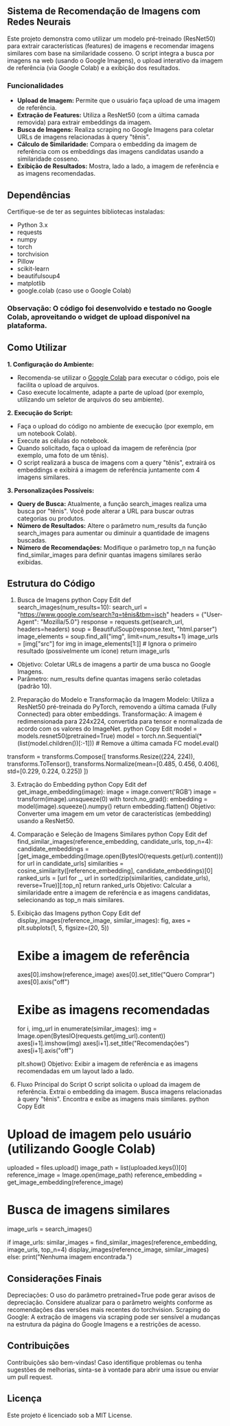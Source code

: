 ## Sistema de Recomendação de Imagens com Redes Neurais

Este projeto demonstra como utilizar um modelo pré-treinado (ResNet50) para extrair características (features) de imagens e recomendar imagens similares com base na similaridade cosseno. O script integra a busca por imagens na web (usando o Google Imagens), o upload interativo da imagem de referência (via Google Colab) e a exibição dos resultados.

### Funcionalidades

- **Upload de Imagem:** Permite que o usuário faça upload de uma imagem de referência.
- **Extração de Features:** Utiliza a ResNet50 (com a última camada removida) para extrair embeddings da imagem.
- **Busca de Imagens:** Realiza scraping no Google Imagens para coletar URLs de imagens relacionadas à query "tênis".
- **Cálculo de Similaridade:** Compara o embedding da imagem de referência com os embeddings das imagens candidatas usando a similaridade cosseno.
- **Exibição de Resultados:** Mostra, lado a lado, a imagem de referência e as imagens recomendadas.

## Dependências

Certifique-se de ter as seguintes bibliotecas instaladas:

- Python 3.x
- requests
- numpy
- torch
- torchvision
- Pillow
- scikit-learn
- beautifulsoup4
- matplotlib
- google.colab (caso use o Google Colab)

### **Observação: O código foi desenvolvido e testado no Google Colab, aproveitando o widget de upload disponível na plataforma.**

## Como Utilizar

**1. Configuração do Ambiente:**

- Recomenda-se utilizar o [Google Colab](colab.new) para executar o código, pois ele facilita o upload de arquivos.
- Caso execute localmente, adapte a parte de upload (por exemplo, utilizando um seletor de arquivos do seu ambiente).

**2. Execução do Script:**

- Faça o upload do código no ambiente de execução (por exemplo, em um notebook Colab).
- Execute as células do notebook.
- Quando solicitado, faça o upload da imagem de referência (por exemplo, uma foto de um tênis).
- O script realizará a busca de imagens com a query "tênis", extrairá os embeddings e exibirá a imagem de referência juntamente com 4 imagens similares.

**3. Personalizações Possíveis:**

- **Query de Busca:** Atualmente, a função search_images realiza uma busca por "tênis". Você pode alterar a URL para buscar outras categorias ou produtos.
- **Número de Resultados:** Altere o parâmetro num_results da função search_images para aumentar ou diminuir a quantidade de imagens buscadas.
- **Número de Recomendações:** Modifique o parâmetro top_n na função find_similar_images para definir quantas imagens similares serão exibidas.

## Estrutura do Código
1. Busca de Imagens
python
Copy
Edit
def search_images(num_results=10):
    search_url = "https://www.google.com/search?q=tênis&tbm=isch"
    headers = {"User-Agent": "Mozilla/5.0"}
    response = requests.get(search_url, headers=headers)
    soup = BeautifulSoup(response.text, "html.parser")
    image_elements = soup.find_all("img", limit=num_results+1)
    image_urls = [img["src"] for img in image_elements[1:]]  # Ignora o primeiro resultado (possivelmente um ícone)
    return image_urls
   
- Objetivo: Coletar URLs de imagens a partir de uma busca no Google Imagens.
- Parâmetro: num_results define quantas imagens serão coletadas (padrão 10).

2. Preparação do Modelo e Transformação da Imagem
Modelo: Utiliza a ResNet50 pré-treinada do PyTorch, removendo a última camada (Fully Connected) para obter embeddings.
Transformação: A imagem é redimensionada para 224x224, convertida para tensor e normalizada de acordo com os valores do ImageNet.
python
Copy
Edit
model = models.resnet50(pretrained=True)
model = torch.nn.Sequential(*(list(model.children())[:-1]))  # Remove a última camada FC
model.eval()

transform = transforms.Compose([
    transforms.Resize((224, 224)),
    transforms.ToTensor(),
    transforms.Normalize(mean=[0.485, 0.456, 0.406], std=[0.229, 0.224, 0.225])
])

3. Extração do Embedding
python
Copy
Edit
def get_image_embedding(image):
    image = image.convert('RGB')
    image = transform(image).unsqueeze(0)
    with torch.no_grad():
        embedding = model(image).squeeze().numpy()
    return embedding.flatten()
Objetivo: Converter uma imagem em um vetor de características (embedding) usando a ResNet50.
4. Comparação e Seleção de Imagens Similares
python
Copy
Edit
def find_similar_images(reference_embedding, candidate_urls, top_n=4):
    candidate_embeddings = [get_image_embedding(Image.open(BytesIO(requests.get(url).content))) for url in candidate_urls]
    similarities = cosine_similarity([reference_embedding], candidate_embeddings)[0]
    ranked_urls = [url for _, url in sorted(zip(similarities, candidate_urls), reverse=True)][:top_n]
    return ranked_urls
Objetivo: Calcular a similaridade entre a imagem de referência e as imagens candidatas, selecionando as top_n mais similares.<br>
5. Exibição das Imagens
python
Copy
Edit
def display_images(reference_image, similar_images):
    fig, axes = plt.subplots(1, 5, figsize=(20, 5))

    # Exibe a imagem de referência
    axes[0].imshow(reference_image)
    axes[0].set_title("Quero Comprar")
    axes[0].axis("off")

    # Exibe as imagens recomendadas
    for i, img_url in enumerate(similar_images):
        img = Image.open(BytesIO(requests.get(img_url).content))
        axes[i+1].imshow(img)
        axes[i+1].set_title("Recomendações")
        axes[i+1].axis("off")

    plt.show()
Objetivo: Exibir a imagem de referência e as imagens recomendadas em um layout lado a lado.
6. Fluxo Principal do Script
O script solicita o upload da imagem de referência.
Extrai o embedding da imagem.
Busca imagens relacionadas à query "tênis".
Encontra e exibe as imagens mais similares.
python
Copy
Edit
# Upload de imagem pelo usuário (utilizando Google Colab)
uploaded = files.upload()
image_path = list(uploaded.keys())[0]
reference_image = Image.open(image_path)
reference_embedding = get_image_embedding(reference_image)

# Busca de imagens similares
image_urls = search_images()

if image_urls:
    similar_images = find_similar_images(reference_embedding, image_urls, top_n=4)
    display_images(reference_image, similar_images)
else:
    print("Nenhuma imagem encontrada.")
    
## Considerações Finais
Depreciações: O uso do parâmetro pretrained=True pode gerar avisos de depreciação. Considere atualizar para o parâmetro weights conforme as recomendações das versões mais recentes do torchvision.
Scraping do Google: A extração de imagens via scraping pode ser sensível a mudanças na estrutura da página do Google Imagens e a restrições de acesso.

## Contribuições
Contribuições são bem-vindas! Caso identifique problemas ou tenha sugestões de melhorias, sinta-se à vontade para abrir uma issue ou enviar um pull request.

## Licença
Este projeto é licenciado sob a MIT License.
